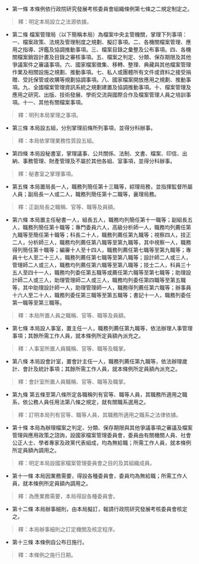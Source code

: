 * 第一條 本條例依行政院研究發展考核委員會組織條例第七條之二規定制定之。

> 釋：明定本局設立之法源依據。

* 第二條 檔案管理局（以下簡稱本局）為檔案中央主管機關，掌理下列事項：一、檔案政策、法規及管理制度之規劃、擬訂事項。二、各機關檔案管理、應用之指導、評鑑及協調推動事項。三、檔案目錄之彙整及公布事項。四、各機關檔案銷毀計畫及目錄之審核事項。五、檔案之判定、分類、保存期限及其他爭議案件之審議事項。六、國家檔案徵集、移轉、整理、典藏與其他檔案管理作業及相關設施之規劃、推動事項。七、私人或團體所有文件或資料之接受捐贈、受託保管或收購等規劃協調事項。八、國家檔案開放應用之規劃、推動事項。九、全國檔案管理資訊系統之規劃建置及協調推動事項。十、檔案管理及應用之研究、出版、技術發展、學術交流與國際合作及檔案管理人員之培訓事項。十一、其他有關檔案事項。

> 釋：明列本局掌理之事項。

* 第三條 本局設五組，分別掌理前條所列事項，並得分科辦事。

> 釋：本局依掌理業務性質設五組。

* 第四條 本局設秘書室，掌理議事、公共關係、法制、文書、檔案、印信、出納、事務管理、財產管理及不屬於其他各組、室事項，並得分科辦事。

> 釋：秘書室之掌理事項。

* 第五條 本局置局長一人，職務列簡任第十三職等，綜理局務，並指揮監督所屬人員；副局長一人或二人，職務列簡任第十二職等，襄理局務。

> 釋：正副局長之職稱、官等、職等及員額。

* 第六條 本局置主任秘書一人，組長五人，職務均列簡任第十一職等；副組長五人，職務列簡任第十職等；專門委員六人，高級分析師一人，職務均列薦任第九職等至簡任第十職等；科長二十人，職務列薦任第九職等；視察四人，技正二人，分析師三人，職務均列薦任第八職等至第九職等，其中視察一人，職務得列簡任第十職等；編審十人至十四人，職務列薦任第七職等至第九職等；專員十七人至二十三人，職務列薦任第七職等至第八職等；設計師二人或三人，管理師二人或三人，職務均列薦任第六職等至第八職等；技士二人，科員三十五人至四十一人，職務均列委任第五職等或薦任第六職等至第七職等；助理設計師二人或三人，助理管理師二人或三人，職務均列委任第四職等至第五職等，其中助理設計師一人，助理管理師一人，職務得列薦任第六職等；辦事員十六人至二十人，職務列委任第三職等至第五職等；書記十一人，職務列委任第一職等至第三職等。

> 釋：本局所置人員之職稱、官等、職等及員額。

* 第七條 本局設人事室，置主任一人，職務列薦任第九職等，依法辦理人事管理事項；其餘所需工作人員，就本條例所定員額內派充之。

> 釋：人事室所置人員職稱、官等、職等及職掌。

* 第八條 本局設會計室，置會計主任一人，職務列薦任第九職等，依法辦理歲計、會計及統計事項；其餘所需工作人員，就本條例所定員額內派充之。

> 釋：會計室所置人員職稱、官等、職等及職掌。

* 第九條 第五條至第八條所定各職稱列有官等、職等人員，其職務所適用之職系，依公務人員任用法第八條之規定，就有關職系選用之。

> 釋：訂明本局列有官等、職等人員，其職務所適用之職系之法律依據。

* 第十條 本局為辦理檔案之判定、分類、保存期限與其他爭議事項之審議及檔案管理與應用政策之諮詢，設國家檔案管理委員會，委員由有關機關人員、社會公正人士、學者專家及政黨代表組成，均為無給職；所需工作人員，就本條例所定員額內調用之。

> 釋：明定本局設國家檔案管理委員會之目的及其組織成員。

* 第十一條 本局因業務需要，得設各種委員會，委員均為無給職；所需工作人員，就本條例所定員額內調用之。

> 釋：為應業務需要，本局得設各種委員會。

* 第十二條 本局辦事細則，由本局擬訂，報請行政院研究發展考核委員會核定之。

> 釋：本局辦事細則之訂定機關及核定程序。

* 第十三條 本條例自公布日施行。

> 釋：本條例之施行日期。

